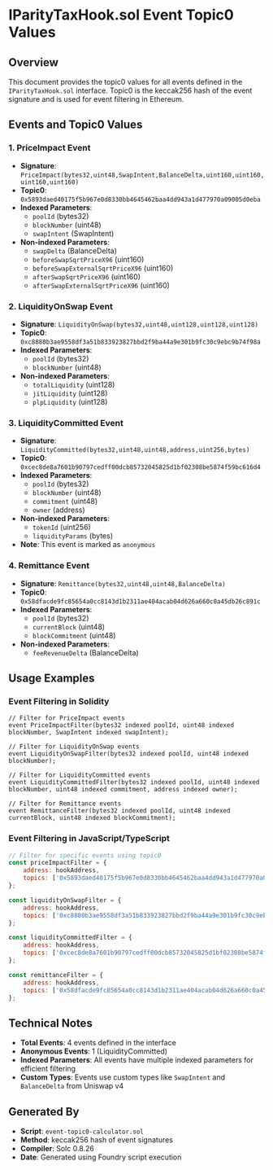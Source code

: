 # IParityTaxHook.sol Event Topic0 Values

## Overview
This document provides the topic0 values for all events defined in the `IParityTaxHook.sol` interface. Topic0 is the keccak256 hash of the event signature and is used for event filtering in Ethereum.

## Events and Topic0 Values

### 1. PriceImpact Event
- **Signature**: `PriceImpact(bytes32,uint48,SwapIntent,BalanceDelta,uint160,uint160,uint160,uint160)`
- **Topic0**: `0x5893daed40175f5b967e0d8330bb4645462baa4dd943a1d477970a09005d0eba`
- **Indexed Parameters**: 
  - `poolId` (bytes32)
  - `blockNumber` (uint48) 
  - `swapIntent` (SwapIntent)
- **Non-indexed Parameters**:
  - `swapDelta` (BalanceDelta)
  - `beforeSwapSqrtPriceX96` (uint160)
  - `beforeSwapExternalSqrtPriceX96` (uint160)
  - `afterSwapSqrtPriceX96` (uint160)
  - `afterSwapExternalSqrtPriceX96` (uint160)

### 2. LiquidityOnSwap Event
- **Signature**: `LiquidityOnSwap(bytes32,uint48,uint128,uint128,uint128)`
- **Topic0**: `0xc8880b3ae9558df3a51b833923827bbd2f9ba44a9e301b9fc30c9ebc9b74f98a`
- **Indexed Parameters**:
  - `poolId` (bytes32)
  - `blockNumber` (uint48)
- **Non-indexed Parameters**:
  - `totalLiquidity` (uint128)
  - `jitLiquidity` (uint128)
  - `plpLiquidity` (uint128)

### 3. LiquidityCommitted Event
- **Signature**: `LiquidityCommitted(bytes32,uint48,uint48,address,uint256,bytes)`
- **Topic0**: `0xcec8de8a7601b90797cedff00dcb85732045825d1bf02308be5874f59bc616d4`
- **Indexed Parameters**:
  - `poolId` (bytes32)
  - `blockNumber` (uint48)
  - `commitment` (uint48)
  - `owner` (address)
- **Non-indexed Parameters**:
  - `tokenId` (uint256)
  - `liquidityParams` (bytes)
- **Note**: This event is marked as `anonymous`

### 4. Remittance Event
- **Signature**: `Remittance(bytes32,uint48,uint48,BalanceDelta)`
- **Topic0**: `0x58dfacde9fc85654a0cc8143d1b2311ae404acab04d626a660c0a45db26c891c`
- **Indexed Parameters**:
  - `poolId` (bytes32)
  - `currentBlock` (uint48)
  - `blockCommitment` (uint48)
- **Non-indexed Parameters**:
  - `feeRevenueDelta` (BalanceDelta)

## Usage Examples

### Event Filtering in Solidity
```solidity
// Filter for PriceImpact events
event PriceImpactFilter(bytes32 indexed poolId, uint48 indexed blockNumber, SwapIntent indexed swapIntent);

// Filter for LiquidityOnSwap events  
event LiquidityOnSwapFilter(bytes32 indexed poolId, uint48 indexed blockNumber);

// Filter for LiquidityCommitted events
event LiquidityCommittedFilter(bytes32 indexed poolId, uint48 indexed blockNumber, uint48 indexed commitment, address indexed owner);

// Filter for Remittance events
event RemittanceFilter(bytes32 indexed poolId, uint48 indexed currentBlock, uint48 indexed blockCommitment);
```

### Event Filtering in JavaScript/TypeScript
```javascript
// Filter for specific events using topic0
const priceImpactFilter = {
    address: hookAddress,
    topics: ['0x5893daed40175f5b967e0d8330bb4645462baa4dd943a1d477970a09005d0eba']
};

const liquidityOnSwapFilter = {
    address: hookAddress,
    topics: ['0xc8880b3ae9558df3a51b833923827bbd2f9ba44a9e301b9fc30c9ebc9b74f98a']
};

const liquidityCommittedFilter = {
    address: hookAddress,
    topics: ['0xcec8de8a7601b90797cedff00dcb85732045825d1bf02308be5874f59bc616d4']
};

const remittanceFilter = {
    address: hookAddress,
    topics: ['0x58dfacde9fc85654a0cc8143d1b2311ae404acab04d626a660c0a45db26c891c']
};
```

## Technical Notes

- **Total Events**: 4 events defined in the interface
- **Anonymous Events**: 1 (LiquidityCommitted)
- **Indexed Parameters**: All events have multiple indexed parameters for efficient filtering
- **Custom Types**: Events use custom types like `SwapIntent` and `BalanceDelta` from Uniswap v4

## Generated By
- **Script**: `event-topic0-calculator.sol`
- **Method**: keccak256 hash of event signatures
- **Compiler**: Solc 0.8.26
- **Date**: Generated using Foundry script execution
